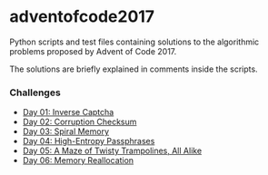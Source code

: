 # adventofcode2017

Python scripts and test files containing solutions to the algorithmic problems proposed by Advent of Code 2017.

The solutions are briefly explained in comments inside the scripts.

### Challenges

* [Day 01: Inverse Captcha](puzzle01.py)
* [Day 02: Corruption Checksum](puzzle02.py)
* [Day 03: Spiral Memory](puzzle03.py)
* [Day 04: High-Entropy Passphrases](puzzle04.py)
* [Day 05: A Maze of Twisty Trampolines, All Alike](puzzle05.py)
* [Day 06: Memory Reallocation](puzzle06.py)
